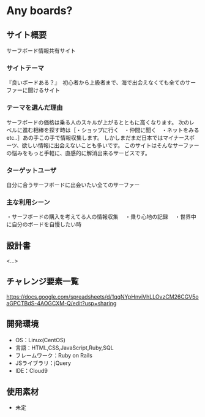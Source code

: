 # Any boards?

## サイト概要
サーフボード情報共有サイト

### サイトテーマ
『良いボードある？』　初心者から上級者まで、海で出会えなくても全てのサーファーに聞けるサイト

### テーマを選んだ理由
サーフボードの価格は乗る人のスキルが上がるとともに高くなります。
次のレベルに進む相棒を探す時は［・ショップに行く　・仲間に聞く　・ネットをみるetc..］あの手この手で情報収集します。
しかしまだまだ日本ではマイナースポーツ、欲しい情報に出会えないことも多いです。
このサイトはそんなサーファーの悩みをもっと手軽に、直感的に解消出来るサービスです。

### ターゲットユーザ
自分に合うサーフボードに出会いたい全てのサーファー

### 主な利用シーン
・サーフボードの購入を考えてる人の情報収集　
・乗り心地の記録　
・世界中に自分のボードを自慢したい時

## 設計書
<...>

## チャレンジ要素一覧
https://docs.google.com/spreadsheets/d/1qqNYpHnviVhLLOvzCM26CGV5oaGPCTBdS-4AOGCXM-Q/edit?usp=sharing

## 開発環境
- OS：Linux(CentOS)
- 言語：HTML,CSS,JavaScript,Ruby,SQL
- フレームワーク：Ruby on Rails
- JSライブラリ：jQuery
- IDE：Cloud9

## 使用素材
- 未定
